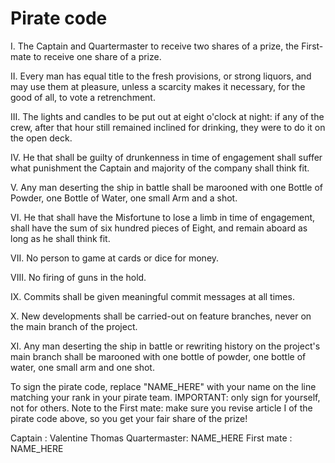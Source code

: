 # Pirate code

I.    The Captain and Quartermaster to receive two shares of a prize, the First-mate to
      receive one share of a prize.

II.   Every man has equal title to the fresh provisions, or strong liquors, and may use
      them at pleasure, unless a scarcity makes it necessary, for the good of all, to vote
      a retrenchment.

III.  The lights and candles to be put out at eight o'clock at night: if any of the crew,
      after that hour still remained inclined for drinking, they were to do it on the open
      deck.

IV.   He that shall be guilty of drunkenness in time of engagement shall suffer what
      punishment the Captain and majority of the company shall think fit.

V.    Any man deserting the ship in battle shall be marooned with one Bottle of Powder, one
      Bottle of Water, one small Arm and a shot.

VI.   He that shall have the Misfortune to lose a limb in time of engagement, shall have the
      sum of six hundred pieces of Eight, and remain aboard as long as he shall think fit.

VII.  No person to game at cards or dice for money.

VIII. No firing of guns in the hold.

IX.   Commits shall be given meaningful commit messages at all times.

X.    New developments shall be carried-out on feature branches, never on the main branch
      of the project.

XI.   Any man deserting the ship in battle or rewriting history on the project's main branch
      shall be marooned with one bottle of powder, one bottle of water, one small arm and one
      shot.


To sign the pirate code, replace "NAME_HERE" with your name on the line matching your
rank in your pirate team. IMPORTANT: only sign for yourself, not for others.
Note to the First mate: make sure you revise article I of the pirate code above, so you
get your fair share of the prize!

Captain      : Valentine Thomas
Quartermaster: NAME_HERE
First mate   : NAME_HERE


